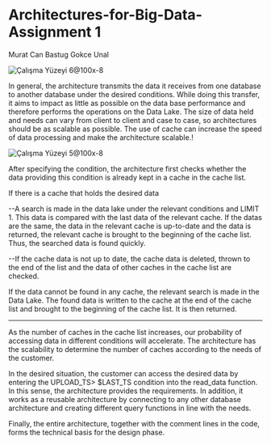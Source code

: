 # Architectures-for-Big-Data-Assignment 1
Murat Can Bastug
Gokce Unal


![Çalışma Yüzeyi 6@100x-8](https://user-images.githubusercontent.com/51405534/199984982-c4ef9b49-938c-4c43-a5ec-9cc48eb13097.png) 


In general, the architecture transmits the data it receives from one database to another database under the desired conditions. While doing this transfer, it aims to impact as little as possible on the data base performance and therefore performs the operations on the Data Lake. The size of data held and needs can vary from client to client and case to case, so architectures should be as scalable as possible. The use of cache can increase the speed of data processing and make the architecture scalable.!


![Çalışma Yüzeyi 5@100x-8](https://user-images.githubusercontent.com/51405534/199985064-14c83e5b-4e13-414c-b605-c566ebf5542a.png)


After specifying the condition, the architecture first checks whether the data providing this condition is already kept in a cache in the cache list.

If there is a cache that holds the desired data

--A search is made in the data lake under the relevant conditions and LIMIT 1. This data is compared with the last data of the relevant cache. If the datas are the same, the data in the relevant cache is up-to-date and the data is returned, the relevant cache is brought to the beginning of the cache list. Thus, the searched data is found quickly.

--If the cache data is not up to date, the cache data is deleted, thrown to the end of the list and the data of other caches in the cache list are checked. 

If the data cannot be found in any cache, the relevant search is made in the Data Lake. The found data is written to the cache at the end of the cache list and brought to the beginning of the cache list. It is then returned.

-----------------------------------------------------------------------------------------------------------------------------------------------------------------------

As the number of caches in the cache list increases, our probability of accessing data in different conditions will accelerate. The architecture has the scalability to determine the number of caches according to the needs of the customer.

In the desired situation, the customer can access the desired data by entering the UPLOAD_TS> $LAST_TS condition into the read_data function. In this sense, the architecture provides the requirements. In addition, it works as a reusable architecture by connecting to any other database architecture and creating different query functions in line with the needs.	

Finally, the entire architecture, together with the comment lines in the code, forms the technical basis for the design phase.
